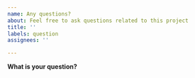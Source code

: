 ```yaml
---
name: Any questions?
about: Feel free to ask questions related to this project
title: ''
labels: question
assignees: ''

---
```


**What is your question?**
